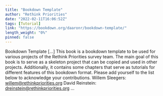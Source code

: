 ```yaml
---
title: "Bookdown Template"
author: "Rethink Priorities"
date: "2022-02-11T16:06:52Z"
tags: [Tutorial]
link: "https://bookdown.org/daaronr/bookdown-template/"
length_weight: "0%"
pinned: false
---
```


Bookdown Template [...] This book is a bookdown template to be used for various projects of the Rethink Priorities survey team. The main goal of this book is to serve as a skeleton project that can be copied and used in other projects. Additionally, it contains some chapters that serve as tutorials for different features of this bookdown format. Please add yourself to the list below to acknowledge your contributions. Willem Sleegers: willem@rethinkpriorities.org David Reinstein: dreinstein@rethinkpriorities.org ...

